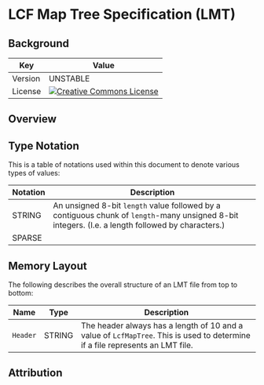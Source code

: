 # LCF Map Tree Specification (LMT)
## Background

| Key | Value |
| --- | --- |
| Version | UNSTABLE |
| License | [![Creative Commons License](https://i.creativecommons.org/l/by-sa/4.0/88x31.png)](http://creativecommons.org/licenses/by-sa/4.0/) |

## Overview

## Type Notation
This is a table of notations used within this document to denote various types of values:

| Notation | Description |
| --- | --- |
| STRING | An unsigned 8-bit `length` value followed by a contiguous chunk of `length`-many unsigned 8-bit integers. (I.e. a length followed by characters.) |
| SPARSE |  |

## Memory Layout
The following describes the overall structure of an LMT file from top to bottom:

| Name | Type | Description |
| --- | --- | --- |
| `Header` | STRING | The header always has a length of 10 and a value of `LcfMapTree`. This is used to determine if a file represents an LMT file. |

## Attribution
